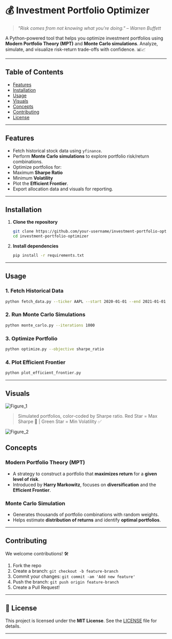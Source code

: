 <!--isualize risk-return trade-offs.
- Optimize portfolios for maximum Sharpe Ratio or minimum volatility.
- Plot the Efficient Frontier.

## Installation
1. Clone the repository:
    ```bash
    git clone https://github.com/your-username/investment-portfolio-optimizer.git
    ```
2. Install dependencies:
    ```bash
    pip install -r requirements.txt
    ```

## Usage
1. Fetch historical stock data:
    ```bash
    python fetch_data.py --ticker AAPL --start 2020-01-01 --end 2021-01-01
    ```
2. Perform Monte Carlo simulations:
    ```bash
    python monte_carlo.py --iterations 1000
    ```
3. Optimize portfolio:
    ```bash
    python optimize.py --objective sharpe_ratio
    ```
4. Plot the Efficient Frontier:
    ```bash
    python plot_efficient_frontier.py
    ```

## Contributing
Contributions are welcome! Please follow these steps:
1. Fork the repository.
2. Create a new branch (`git checkout -b feature-branch`).
3. Commit your changes (`git commit -am 'Add new feature'`).
4. Push to the branch (`git push origin feature-branch`).
5. Create a new Pull Request.


-->

# 💰 Investment Portfolio Optimizer

> *"Risk comes from not knowing what you're doing." – Warren Buffett*

A Python-powered tool that helps you optimize investment portfolios using **Modern Portfolio Theory (MPT)** and **Monte Carlo simulations**. Analyze, simulate, and visualize risk-return trade-offs with confidence. 📊📈

---

## Table of Contents
- [Features](#-features)
- [Installation](#-installation)
- [Usage](#-usage)
- [Visuals](#-visuals)
- [Concepts](#-concepts)
- [Contributing](#-contributing)
- [License](#-license)

---

## Features

- Fetch historical stock data using `yfinance`.
- Perform **Monte Carlo simulations** to explore portfolio risk/return combinations.
-  Optimize portfolios for:
  - Maximum **Sharpe Ratio**
  - Minimum **Volatility**
-  Plot the **Efficient Frontier**.
-  Export allocation data and visuals for reporting.

---

##  Installation

1. **Clone the repository**  
    ```bash
    git clone https://github.com/your-username/investment-portfolio-optimizer.git
    cd investment-portfolio-optimizer
    ```

2. **Install dependencies**  
    ```bash
    pip install -r requirements.txt
    ```

---

##  Usage

### 1. Fetch Historical Data
```bash
python fetch_data.py --ticker AAPL --start 2020-01-01 --end 2021-01-01
````

### 2.  Run Monte Carlo Simulations

```bash
python monte_carlo.py --iterations 1000
```

### 3. Optimize Portfolio

```bash
python optimize.py --objective sharpe_ratio
```

### 4.  Plot Efficient Frontier

```bash
python plot_efficient_frontier.py
```

---

## Visuals

![Figure_1](https://github.com/user-attachments/assets/ac7558ac-838e-4e05-b297-4619ded51cf9)


>  Simulated portfolios, color-coded by Sharpe ratio.
> Red Star = Max Sharpe 📍 | Green Star = Min Volatility ✅

![Figure_2](https://github.com/user-attachments/assets/216091da-4999-4234-ac4a-fde8abe8ea50)

## Concepts

### Modern Portfolio Theory (MPT)

* A strategy to construct a portfolio that **maximizes return** for a **given level of risk**.
* Introduced by **Harry Markowitz**, focuses on **diversification** and the **Efficient Frontier**.

### Monte Carlo Simulation

* Generates thousands of portfolio combinations with random weights.
* Helps estimate **distribution of returns** and identify **optimal portfolios**.

---

## Contributing

We welcome contributions! 🛠️

1. Fork the repo
2. Create a branch:
   `git checkout -b feature-branch`
3. Commit your changes:
   `git commit -am 'Add new feature'`
4. Push the branch:
   `git push origin feature-branch`
5. Create a Pull Request!

---

## 📄 License

This project is licensed under the **MIT License**. See the [LICENSE](LICENSE) file for details.

---


